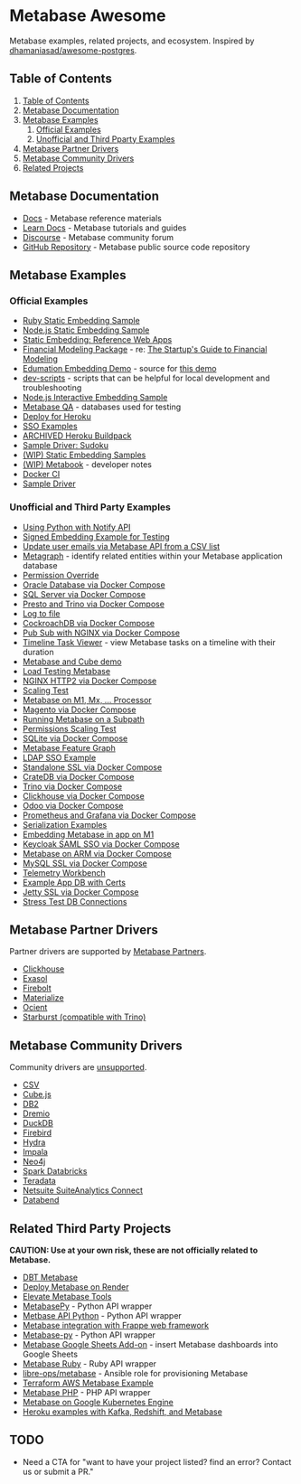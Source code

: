 # Metabase Awesome

Metabase examples, related projects, and ecosystem. Inspired by [dhamaniasad/awesome-postgres](https://github.com/dhamaniasad/awesome-postgres).

## Table of Contents

1. [Table of Contents](#table-of-contents)
1. [Metabase Documentation](#metabase-documentation)
1. [Metabase Examples](#metabase-examples)
    1. [Official Examples](#official-examples)
    1. [Unofficial and Third Pparty Examples](#unofficial-and-third-party-examples)
1. [Metabase Partner Drivers](#metabase-partner-drivers)
1. [Metabase Community Drivers](#metabase-community-drivers)
1. [Related Projects](#related-projects)

## Metabase Documentation
- [Docs](https://www.metabase.com/docs/latest/) - Metabase reference materials
- [Learn Docs](https://www.metabase.com/learn/) - Metabase tutorials and guides
- [Discourse](https://discourse.metabase.com/) - Metabase community forum
- [GitHub Repository](https://github.com/metabase/metabase/) - Metabase public source code repository

## Metabase Examples

### Official Examples
- [Ruby Static Embedding Sample](https://github.com/metabase/metabase-ruby-static-embedding-sample)
- [Node.js Static Embedding Sample](https://github.com/metabase/metabase-nodejs-static-embedding-sample)
- [Static Embedding: Reference Web Apps](https://github.com/metabase/static-embedding-reference-apps)
- [Financial Modeling Package](https://github.com/metabase/financial-modeling-package) - re: [The Startup's Guide to Financial Modeling](https://www.metabase.com/startup-guide/introduction)
- [Edumation Embedding Demo](https://github.com/metabase/edumation-embedding-demo) - source for [this demo](https://embedding-demo.metabase.com/)
- [dev-scripts](https://github.com/metabase/dev-scripts) - scripts that can be helpful for local development and troubleshooting
- [Node.js Interactive Embedding Sample](https://github.com/metabase/metabase-nodejs-express-interactive-embedding-sample)
- [Metabase QA](https://github.com/metabase/metabase-qa) - databases used for testing
- [Deploy for Heroku](https://github.com/metabase/metabase-deploy)
- [SSO Examples](https://github.com/metabase/sso-examples)
- [ARCHIVED Heroku Buildpack](https://github.com/metabase/metabase-buildpack)
- [Sample Driver: Sudoku](https://github.com/metabase/sudoku-driver)
- [(WIP) Static Embedding Samples](https://github.com/metabase/metabase-static-embedding-samples)
- [(WIP) Metabook](https://github.com/metabase/metabook) - developer notes
- [Docker CI](https://github.com/metabase/metabase-docker-ci)
- [Sample Driver](https://github.com/metabase/sample-driver)

### Unofficial and Third Party Examples
- [Using Python with Notify API](https://github.com/likeshumidity/metabase-python-api-notify)
- [Signed Embedding Example for Testing](https://github.com/likeshumidity/metabase-signed-embedding)
- [Update user emails via Metabase API from a CSV list](https://github.com/likeshumidity/metabase-update-emails-via-api)
- [Metagraph](https://github.com/paoliniluis/metagraph) - identify related entities within your Metabase application database
- [Permission Override](https://github.com/paoliniluis/metabase-permission-override)
- [Oracle Database via Docker Compose](https://github.com/paoliniluis/metabase-oracle)
- [SQL Server via Docker Compose](https://github.com/paoliniluis/metabase-sqlserver)
- [Presto and Trino via Docker Compose](https://github.com/paoliniluis/metabase-presto-and-trino)
- [Log to file](https://github.com/paoliniluis/metabase-log-to-file)
- [CockroachDB via Docker Compose](https://github.com/paoliniluis/metabase-cockroach)
- [Pub Sub with NGINX via Docker Compose](https://github.com/paoliniluis/metabase-pub-sub-nginx)
- [Timeline Task Viewer](https://github.com/paoliniluis/metatask-timeline-viewer) - view Metabase tasks on a timeline with their duration
- [Metabase and Cube demo](https://github.com/paoliniluis/metabase-cube)
- [Load Testing Metabase](https://github.com/paoliniluis/metabase-load-test-k6)
- [NGINX HTTP2 via Docker Compose](https://github.com/paoliniluis/nginx-http2-metabase)
- [Scaling Test](https://github.com/paoliniluis/metabase-scale-test)
- [Metabase on M1, Mx, ... Processor](https://github.com/paoliniluis/postgres-metabase-stack-m1)
- [Magento via Docker Compose](https://github.com/paoliniluis/metabase-magento)
- [Running Metabase on a Subpath](https://github.com/paoliniluis/metabase-subpath)
- [Permissions Scaling Test](https://github.com/paoliniluis/metabase-massive-permission)
- [SQLite via Docker Compose](https://github.com/paoliniluis/metabase-sqlite)
- [Metabase Feature Graph](https://github.com/paoliniluis/metabase-feature-graph)
- [LDAP SSO Example](https://github.com/paoliniluis/metabase-ldap)
- [Standalone SSL via Docker Compose](https://github.com/paoliniluis/metabase-standalone-ssl)
- [CrateDB via Docker Compose](https://github.com/paoliniluis/metabase-cratedb)
- [Trino via Docker Compose](https://github.com/paoliniluis/metabase-trino)
- [Clickhouse via Docker Compose](https://github.com/paoliniluis/metabase-clickhouse)
- [Odoo via Docker Compose](https://github.com/paoliniluis/metabase-odoo)
- [Prometheus and Grafana via Docker Compose](https://github.com/paoliniluis/metabase-prometheus-grafana)
- [Serialization Examples](https://github.com/paoliniluis/metabase-serialization)
- [Embedding Metabase in app on M1](https://github.com/paoliniluis/metabase-full-app-m1)
- [Keycloak SAML SSO via Docker Compose](https://github.com/paoliniluis/metabase-keycloak)
- [Metabase on ARM via Docker Compose](https://github.com/paoliniluis/metabase-arm)
- [MySQL SSL via Docker Compose](https://github.com/paoliniluis/metabase-mysql-ssl)
- [Telemetry Workbench](https://github.com/paoliniluis/metabase-workbench)
- [Example App DB with Certs](https://github.com/paoliniluis/metabase-app-db-certs)
- [Jetty SSL via Docker Compose](https://github.com/paoliniluis/metabase-jetty-ssl)
- [Stress Test DB Connections](https://github.com/paoliniluis/metabase-choke-db-conns)

## Metabase Partner Drivers
Partner drivers are supported by [Metabase Partners](https://www.metabase.com/docs/latest/developers-guide/partner-and-community-drivers#partner-drivers).

- [Clickhouse](https://github.com/ClickHouse/metabase-clickhouse-driver)
- [Exasol](https://github.com/exasol/metabase-driver)
- [Firebolt](https://docs.firebolt.io/integrations/business-intelligence/connecting-to-metabase.html)
- [Materialize](https://github.com/MaterializeInc/metabase-materialize-driver)
- [Ocient](https://github.com/Xeograph/metabase-ocient-driver)
- [Starburst (compatible with Trino)](https://github.com/starburstdata/metabase-driver)

## Metabase Community Drivers
Community drivers are [unsupported](https://www.metabase.com/docs/latest/developers-guide/partner-and-community-drivers#community-drivers).
- [CSV](https://github.com/Markenson/csv-metabase-driver)
- [Cube.js](https://github.com/lili-data/metabase-cubejs-driver)
- [DB2](https://github.com/damienchambe/metabase-db2-driver)
- [Dremio](https://github.com/Baoqi/metabase-dremio-driver)
- [DuckDB](https://github.com//AlexR2D2/metabase_duckdb_driver)
- [Firebird](https://github.com/evosec/metabase-firebird-driver)
- [Hydra](https://www.hydra.so/blog-posts/2022-09-28-metabase-and-hydra)
- [Impala](https://github.com/brenoae/metabase-impala-driver)
- [Neo4j](https://github.com/StronkMan/metabase-neo4j-driver)
- [Spark Databricks](https://github.com/relferreira/metabase-sparksql-databricks-driver)
- [Teradata](https://github.com/swisscom-bigdata/metabase-teradata-driver)
- [Netsuite SuiteAnalytics Connect](https://github.com/ericcj/metabase-netsuite-driver)
- [Databend](https://github.com/databendcloud/metabase-databend-driver)

## Related Third Party Projects
**CAUTION: Use at your own risk, these are not officially related to Metabase.**

- [DBT Metabase](https://github.com/gouline/dbt-metabase)
- [Deploy Metabase on Render](https://github.com/render-examples/metabase)
- [Elevate Metabase Tools](https://github.com/elevate/elevate.metabase.tools)
- [MetabasePy](https://github.com/mertsalik/metabasepy) - Python API wrapper
- [Metbase API Python](https://github.com/vvaezian/metabase_api_python) - Python API wrapper
- [Metabase integration with Frappe web framework](https://github.com/pipech/frappe-metabase)
- [Metabase-py](https://github.com/STUnitas/metabase-py) - Python API wrapper
- [Metabase Google Sheets Add-on](https://github.com/bplmp/metabase-google-sheets-add-on) - insert Metabase dashboards into Google Sheets
- [Metabase Ruby](https://github.com/shimoju/metabase-ruby) - Ruby API wrapper
- [libre-ops/metabase](https://github.com/libre-ops/metabase) - Ansible role for provisioning Metabase
- [Terraform AWS Metabase Example](https://github.com/StayWell/terraform-aws-metabase)
- [Metabase PHP](https://github.com/ipeevski/metabase-php) - PHP API wrapper
- [Metabase on Google Kubernetes Engine](https://github.com/zenyui/metabase-gke)
- [Heroku examples with Kafka, Redshift, and Metabase](https://github.com/heroku-examples/analytics-with-kafka-redshift-metabase)

## TODO
- Need a CTA for "want to have your project listed? find an error? Contact us or submit a PR."
